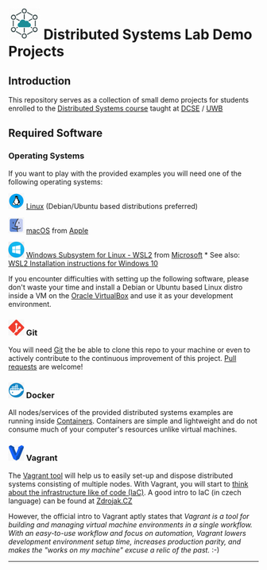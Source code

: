 # ![DS Logo](images/icon-64-ds.png) Distributed Systems Lab Demo Projects

## Introduction

This repository serves as a collection of small demo projects for students enrolled to the [Distributed Systems course](https://portal.zcu.cz/StagPortletsJSR168/CleanUrl?urlid=prohlizeni-predmet-sylabus&predmetZkrPrac=KIV&predmetZkrPred=DS&predmetRok=2021&predmetSemestr=ZS&plang=en) taught at [DCSE](http://www.kiv.zcu.cz/en/education/index.html) / [UWB](https://www.zcu.cz/en/index.html)

## Required Software

### Operating Systems
If you want to play with the provided examples you will need one of the following operating systems:

![Linux](images/icon-32-linux.png) [Linux](https://linux.org/pages/download/) (Debian/Ubuntu based distributions preferred)

![macOS](images/icon-32-macos.png) [macOS](https://en.wikipedia.org/wiki/MacOS) from [Apple](https://www.apple.com/)

![Win](images/icon-32-win.png) [Windows Subsystem for Linux - WSL2](https://docs.microsoft.com/en-us/windows/wsl/about) from [Microsoft](https://www.microsoft.com/)
    * See also: [WSL2 Installation instructions for Windows 10](https://docs.microsoft.com/en-us/windows/wsl/install-win10)

If you encounter difficulties with setting up the following software, please don't waste your time and install a Debian or Ubuntu based Linux distro inside a VM on the [Oracle VirtualBox](https://www.virtualbox.org/wiki/Downloads) and use it as your development environment.

### ![Git](images/icon-32-git.png) Git

You will need [Git](https://git-scm.com/downloads) the be able to clone this repo to your machine or even to actively contribute to the continuous improvement of this project. [Pull requests](https://docs.github.com/en/github/collaborating-with-pull-requests/proposing-changes-to-your-work-with-pull-requests/about-pull-requests) are welcome!

### ![Docker](images/icon-32-docker.png) Docker

All nodes/services of the provided distributed systems examples are running inside [Containers](https://www.docker.com/resources/what-container). Containers are simple and lightweight and do not consume much of your computer's resources unlike virtual machines.

### ![Vagrant](images/icon-32-vagrant.png) Vagrant

The [Vagrant tool](https://www.vagrantup.com/intro) will help us to easily set-up and dispose distributed systems consisting of multiple nodes. With Vagrant, you will start to [think about the infrastructure like of code (IaC)](https://www.redhat.com/en/topics/automation/what-is-infrastructure-as-code-iac). A good intro to IaC (in czech language) can be found at [Zdrojak.CZ](https://zdrojak.cz/clanky/infrastructure-as-code-lehky-uvod/)

However, the official intro to Vagrant aptly states that *Vagrant is a tool for building and managing virtual machine environments in a single workflow. With an easy-to-use workflow and focus on automation, Vagrant lowers development environment setup time, increases production parity, and makes the "works on my machine" excuse a relic of the past.* :-)


---
